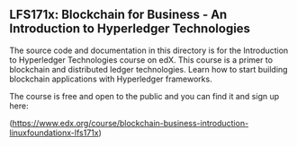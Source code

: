 ## LFS171x: Blockchain for Business - An Introduction to Hyperledger Technologies

The source code and documentation in this directory is for the Introduction to Hyperledger Technologies course on edX. This course is a primer to blockchain and distributed ledger technologies. Learn how to start building blockchain applications with Hyperledger frameworks.

The course is free and open to the public and you can find it and sign up here: 

(https://www.edx.org/course/blockchain-business-introduction-linuxfoundationx-lfs171x)